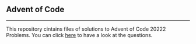 ## Advent of Code
---

This repository cintains files of solutions to Advent of Code 20222 Problems. You can click [here](https://adventofcode.com/2022) to have a look at the questions.
